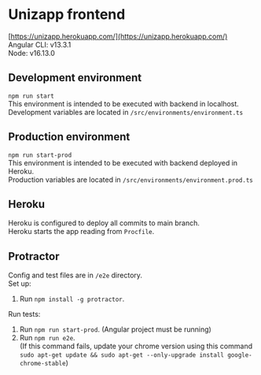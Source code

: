 # Unizapp frontend
[https://unizapp.herokuapp.com/](https://unizapp.herokuapp.com/)  
Angular CLI: v13.3.1  
Node: v16.13.0
## Development environment
`npm run start`  
This environment is intended to be executed with backend in localhost.  
Development variables are located in `/src/environments/environment.ts`
## Production environment
`npm run start-prod`  
This environment is intended to be executed with backend deployed in Heroku.  
Production variables are located in `/src/environments/environment.prod.ts`

## Heroku
Heroku is configured to deploy all commits to main branch.  
Heroku starts the app reading from `Procfile`.

## Protractor
Config and test files are in `/e2e` directory.  
Set up:  
1. Run `npm install -g protractor`.  

Run tests:  
1. Run `npm run start-prod`. (Angular project must be running)  
2. Run `npm run e2e`.  
   (If this command fails, update your chrome version
using this command `sudo apt-get update && sudo apt-get --only-upgrade install google-chrome-stable`)
